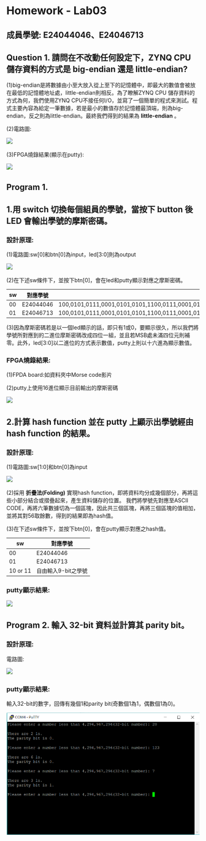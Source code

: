 # Homework - Lab03

## 成員學號: E24044046、E24046713

## Question 1. 請問在不改動任何設定下，ZYNQ CPU 儲存資料的方式是 big-endian 還是 little-endian?
(1)big-endian是將數據由小至大放入從上至下的記憶體中，即最大的數值會被放在最低的記憶體地址處，little-endian則相反。為了瞭解ZYNQ CPU 儲存資料的方式為何，我們使用ZYNQ CPU不接任何I/O，並寫了一個簡單的程式來測試。程式主要內容為給定一筆數據，若是最小的數值存於記憶體最頂端，則為big-endian，反之則為little-endian。最終我們得到的結果為 **little-endian** 。

(2)電路圖:
	
![](https://github.com/tysh0738/FPGA_Design/blob/master/Lab03/hw/E24044046/Question1/image/0_block.PNG)
	
(3)FPGA燒錄結果(顯示在putty):
	
![](https://github.com/tysh0738/FPGA_Design/blob/master/Lab03/hw/E24044046/Question1/image/0_putty.PNG)	

## Program 1.
## 1.用 switch 切換每個組員的學號，當按下 button 後 LED 會輸出學號的摩斯密碼。	
### 設計原理:
(1)電路圖:sw[0]和btn[0]為input，led[3:0]則為output

![](https://github.com/tysh0738/FPGA_Design/blob/master/Lab03/hw/E24044046/Program1/1/image/2_block.PNG)

(2)在下述sw條件下，並按下btn[0]，會在led和putty顯示對應之摩斯密碼。

| sw  | 對應學號 | 摩斯密碼 |
| ---------- | -----------| -----------|
| 00 | E24044046 | 100,0101,0111,0001,0101,0101,1100,0111,0001,0101,0101,1100,0101,0101,1100,0111,0001,0101,0101,1100,0111,0101,0101 |
| 01 | E24046713 | 100,0101,0111,0001,0101,0101,1100,0111,0001,0101,0101,1100,0111,0101,0101,0001,1101,0101,0001,0111,0001,0101,0111 |

(3)因為摩斯密碼若是以一個led顯示的話，即只有1或0，要顯示很久，所以我們將學號所對應到的二進位摩斯密碼改成四位一組，並且若MSB處未滿四位元則補零。此外，led[3:0]以二進位的方式表示數值，putty上則以十六進為顯示數值。

### FPGA燒錄結果:
(1)FPDA board:如資料夾中Morse code影片
	
(2)putty上使用16進位顯示目前輸出的摩斯密碼
	
![](https://github.com/tysh0738/FPGA_Design/blob/master/Lab03/hw/E24044046/Program1/1/image/1_putty.PNG)	


## 2.計算 hash function 並在 putty 上顯示出學號經由 hash function 的結果。
### 設計原理:
(1)電路圖:sw[1:0]和btn[0]為input

![](https://github.com/tysh0738/FPGA_Design/blob/master/Lab03/hw/E24044046/Program1/2/image/1_block.PNG)

(2)採用 **折疊法(Folding)** 實現hash function，即將資料均分成幾個部分，再將這些小部分結合或摺疊起來，產生資料儲存的位置。
我們將學號先對應至ASCII CODE，再將六筆數據切為一個區塊，因此共三個區塊，再將三個區塊的值相加，並將其對56取餘數，得到的結果即為hash值。

(3)在下述sw條件下，並按下btn[0]，會在putty顯示對應之hash值。

| sw  | 對應學號 |
| ---------- | -----------|
| 00 | E24044046 |
| 01 | E24046713 |
| 10 or 11 | 自由輸入9-bit之學號 |

### putty顯示結果:

![](https://github.com/tysh0738/FPGA_Design/blob/master/Lab03/hw/E24044046/Program1/2/image/2_putty.PNG)

## Program 2. 輸入 32-bit 資料並計算其 parity bit。
### 設計原理:
電路圖:

![](https://github.com/tysh0738/FPGA_Design/blob/master/Lab03/hw/E24044046/Program2/image/0_block.PNG)

### putty顯示結果:
輸入32-bit的數字，回傳有幾個1和parity bit(奇數個1為1，偶數個1為0)。

![](https://github.com/tysh0738/FPGA_Design/blob/master/Lab03/hw/E24044046/Program2/image/3_putty.PNG)
